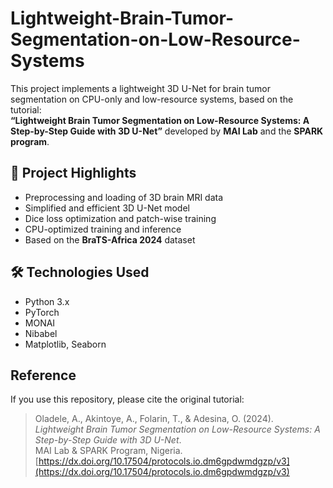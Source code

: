 # Lightweight-Brain-Tumor-Segmentation-on-Low-Resource-Systems

This project implements a lightweight 3D U-Net for brain tumor segmentation on CPU-only and low-resource systems, based on the tutorial:  
**“Lightweight Brain Tumor Segmentation on Low-Resource Systems: A Step-by-Step Guide with 3D U-Net”** developed by **MAI Lab** and the **SPARK program**.

## 🚀 Project Highlights

- Preprocessing and loading of 3D brain MRI data
- Simplified and efficient 3D U-Net model
- Dice loss optimization and patch-wise training
- CPU-optimized training and inference
- Based on the **BraTS-Africa 2024** dataset

## 🛠️ Technologies Used

- Python 3.x
- PyTorch
- MONAI
- Nibabel
- Matplotlib, Seaborn

## Reference

If you use this repository, please cite the original tutorial:

> Oladele, A., Akintoye, A., Folarin, T., & Adesina, O. (2024).  
> *Lightweight Brain Tumor Segmentation on Low-Resource Systems: A Step-by-Step Guide with 3D U-Net*.  
> MAI Lab & SPARK Program, Nigeria.  
> [https://dx.doi.org/10.17504/protocols.io.dm6gpdwmdgzp/v3](https://dx.doi.org/10.17504/protocols.io.dm6gpdwmdgzp/v3)
